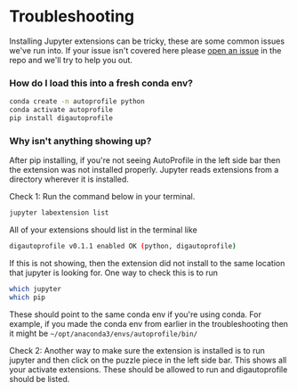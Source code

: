 # Troubleshooting

Installing Jupyter extensions can be tricky, these are some common issues we've run into. If your issue isn't covered here please [open an issue](https://github.com/cmudig/AutoProfile/issues) in the repo and we'll try to help you out.

### How do I load this into a fresh conda env?

```bash
conda create -n autoprofile python
conda activate autoprofile
pip install digautoprofile
```

### Why isn't anything showing up?

After pip installing, if you're not seeing AutoProfile in the left side bar then the extension was not installed properly. Jupyter reads extensions from a directory wherever it is installed.

Check 1: Run the command below in your terminal.

```bash
jupyter labextension list
```

All of your extensions should list in the terminal like

```bash
digautoprofile v0.1.1 enabled OK (python, digautoprofile)
```

If this is not showing, then the extension did not install to the same location that jupyter is looking for. One way to check this is to run

```bash
which jupyter
which pip
```

These should point to the same conda env if you're using conda. For example, if you made the conda env from earlier in the troubleshooting then it might be `~/opt/anaconda3/envs/autoprofile/bin/`

Check 2: Another way to make sure the extension is installed is to run jupyter and then click on the puzzle piece in the left side bar. This shows all your activate extensions. These should be allowed to run and digautoprofile should be listed.
